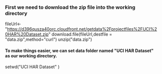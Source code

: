 ### First we need to download the zip file into the working directory

fileUrl<-"https://d396qusza40orc.cloudfront.net/getdata%2Fprojectfiles%2FUCI%20HAR%20Dataset.zip"
download.file(fileUrl,destfile = "data.zip",method="curl")
unzip("data.zip")

#### To make things easier, we can set data folder named "UCI HAR Dataset" as our working directory. 
setwd("UCI HAR Dataset" )  
